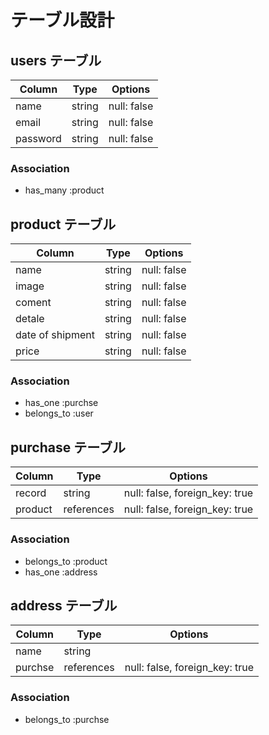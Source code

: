 # テーブル設計

## users テーブル

| Column   | Type   | Options     |
| -------- | ------ | ----------- |
| name     | string | null: false |
| email    | string | null: false |
| password | string | null: false |

### Association

- has_many :product


## product テーブル

| Column | Type   | Options                             |
| ------ | ------ | ------------------------------------|
| name   | string | null: false                         |
| image  | string | null: false                         |
| coment | string | null: false                         |
| detale | string | null: false                         |
| date of shipment| string | null: false                |
| price  | string | null: false                         |

### Association

- has_one :purchse
- belongs_to :user

## purchase テーブル

| Column | Type       | Options                        |
| ------ | ---------- | ------------------------------ |
| record  | string    | null: false, foreign_key: true |
| product | references | null: false, foreign_key: true|

### Association

- belongs_to :product
- has_one :address

## address テーブル

| Column  | Type       | Options                        |
| ------- | ---------- | ------------------------------ |
| name | string     |                                |
| purchse | references | null: false, foreign_key: true |

### Association

- belongs_to :purchse